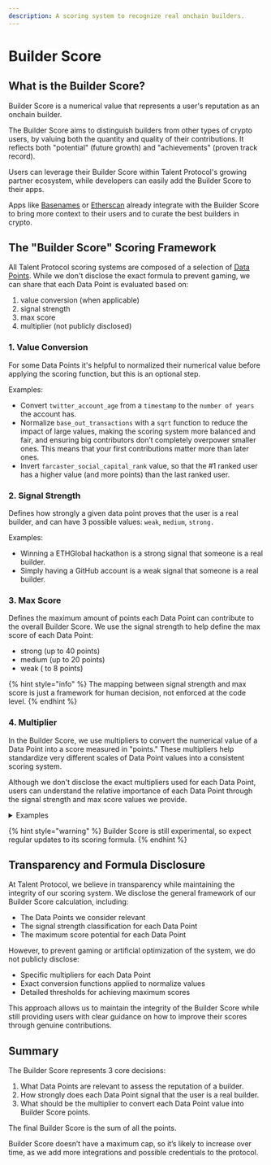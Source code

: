 ```yaml
---
description: A scoring system to recognize real onchain builders.
---
```


# Builder Score

## What is the Builder Score?

Builder Score is a numerical value that represents a user's reputation as an onchain builder.&#x20;

The Builder Score aims to distinguish builders from other types of crypto users, by valuing both the quantity and quality of their contributions. It reflects both "potential" (future growth) and "achievements" (proven track record).

Users can leverage their Builder Score within Talent Protocol's growing partner ecosystem, while developers can easily add the Builder Score to their apps.&#x20;

Apps like [Basenames](https://x.com/TalentProtocol/status/1825995151275434439) or [Etherscan](https://x.com/TalentProtocol/status/1830974248363622607) already integrate with the Builder Score to bring more context to their users and to curate the best builders in crypto.

## The "Builder Score" Scoring Framework

All Talent Protocol scoring systems are composed of a selection of [Data Points](../../data-point.md). While we don't disclose the exact formula to prevent gaming, we can share that each Data Point is evaluated based on:

1. value conversion (when applicable)
2. signal strength
3. max score
4. multiplier (not publicly disclosed)

### 1. Value Conversion

For some Data Points it's helpful to normalized their numerical value before applying the scoring function, but this is an optional step.

Examples:

* Convert `twitter_account_age` from a `timestamp` to the `number of years` the account has.
* Normalize `base_out_transactions` with a `sqrt` function to reduce the impact of large values, making the scoring system more balanced and fair, and ensuring big contributors don’t completely overpower smaller ones. This means that your first contributions matter more than later ones.&#x20;
* Invert `farcaster_social_capital_rank` value, so that the #1 ranked user has a higher value (and more points) than the last ranked user.

### 2. Signal Strength

Defines how strongly a given data point proves that the user is a real builder, and can have 3 possible values: `weak`, `medium`, `strong.`

Examples:

* Winning a ETHGlobal hackathon is a strong signal that someone is a real builder.
* Simply having a GitHub account is a weak signal that someone  is a real builder.

### 3. Max Score

Defines the maximum amount of points each Data Point can contribute to the overall Builder Score. We use the signal strength to help define the max score of each Data Point:

* strong (up to 40 points)
* medium (up to 20 points)
* weak ( to 8 points)

{% hint style="info" %}
The mapping between signal strength and max score is just a framework for human decision, not enforced at the code level.
{% endhint %}

### 4. Multiplier

In the Builder Score, we use multipliers to convert the numerical value of a Data Point into a score measured in "points." These multipliers help standardize very different scales of Data Point values into a consistent scoring system.

Although we don't disclose the exact multipliers used for each Data Point, users can understand the relative importance of each Data Point through the signal strength and max score values we provide.

<details>

<summary>Examples</summary>

* Data Point: Base Contracts Deployed (Mainnet)
  * Value: 7 (number of contracts deployed)
  * Multiplier: 0.2
  * Max Score: 2
  * Points: 1.4 (7\*0.2)

- Data Point: GitHub Total Contributions
  * Value: 1734
  * Multiplier: 0.001
  * Max Score: 15
  * Points: 1.734 (1734\*0.001)

</details>

{% hint style="warning" %}
Builder Score is still experimental, so expect regular updates to its scoring formula.
{% endhint %}



## Transparency and Formula Disclosure

At Talent Protocol, we believe in transparency while maintaining the integrity of our scoring system. We disclose the general framework of our Builder Score calculation, including:

* The Data Points we consider relevant
* The signal strength classification for each Data Point
* The maximum score potential for each Data Point

However, to prevent gaming or artificial optimization of the system, we do not publicly disclose:

* Specific multipliers for each Data Point
* Exact conversion functions applied to normalize values
* Detailed thresholds for achieving maximum scores

This approach allows us to maintain the integrity of the Builder Score while still providing users with clear guidance on how to improve their scores through genuine contributions.



## Summary

The Builder Score represents 3 core decisions:

1. What Data Points are relevant to assess the reputation of a builder.
2. How strongly does each Data Point signal that the user is a real builder.
3. What should be the multiplier to convert each Data Point value into Builder Score points.

The final Builder Score is the sum of all the points.

Builder Score doesn’t have a maximum cap, so it’s likely to increase over time, as we add more integrations and possible credentials to the protocol.

